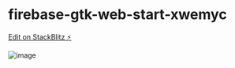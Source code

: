 # firebase-gtk-web-start-xwemyc

[Edit on StackBlitz ⚡️](https://stackblitz.com/edit/firebase-gtk-web-start-xwemyc)

![image](https://user-images.githubusercontent.com/99037494/210155509-7117aab7-9f63-4dcd-a99c-344ca40154da.png)

